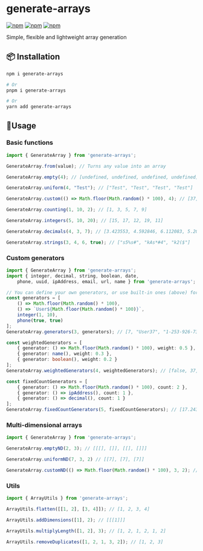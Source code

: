 # generate-arrays

[![npm](https://img.shields.io/npm/v/generate-arrays)](https://www.npmjs.com/package/generate-arrays)
[![npm](https://img.shields.io/npm/dt/generate-arrays)](https://www.npmjs.com/package/generate-arrays)
[![npm](https://img.shields.io/npm/l/generate-arrays)](https://www.npmjs.com/package/generate-arrays)

Simple, flexible and lightweight array generation

## 📦 Installation

```bash
npm i generate-arrays

# Or
pnpm i generate-arrays

# Or
yarn add generate-arrays
```

## 📘Usage

### Basic functions

```ts
import { GenerateArray } from 'generate-arrays';

GenerateArray.from(value); // Turns any value into an array

GenerateArray.empty(4); // [undefined, undefined, undefined, undefined]

GenerateArray.uniform(4, "Test"); // ["Test", "Test", "Test", "Test"]

GenerateArray.custom(() => Math.floor(Math.random() * 100), 4); // [37, 1, 93, 56]

GenerateArray.counting(1, 10, 2); // [1, 3, 5, 7, 9]

GenerateArray.integers(5, 10, 20); // [15, 17, 12, 19, 11]

GenerateArray.decimals(4, 3, 7); // [3.423553, 4.592846, 6.112083, 5.201873]

GenerateArray.strings(3, 4, 6, true); // ["s5%s#", "kAs*#4", "k2($"]
```

### Custom generators

```ts
import { GenerateArray } from 'generate-arrays';
import { integer, decimal, string, boolean, date,
    phone, uuid, ipAddress, email, url, name } from 'generate-arrays';

// You can define your own generators, or use built-in ones (above) for simplicity
const generators = [
    () => Math.floor(Math.random() * 100),
    () => `User${Math.floor(Math.random() * 100)}`,
    integer(1, 10),
    phone(true, true)
];
GenerateArray.generators(3, generators); // [7, "User37", "1-253-926-7302"]

const weightedGenerators = [
    { generator: () => Math.floor(Math.random() * 100), weight: 0.5 },
    { generator: name(), weight: 0.3 },
    { generator: boolean(), weight: 0.2 }
];
GenerateArray.weightedGenerators(4, weightedGenerators); // [false, 37, "John Smith" 75]

const fixedCountGenerators = [
    { generator: () => Math.floor(Math.random() * 100), count: 2 },
    { generator: () => ipAddress(), count: 1 },
    { generator: () => decimal(), count: 1 }
];
GenerateArray.fixedCountGenerators(5, fixedCountGenerators); // [17.24326, "192.158.1.38", 92, 28]
```

### Multi-dimensional arrays

```ts
import { GenerateArray } from 'generate-arrays';

GenerateArray.emptyND(2, 3); // [[[], []], [[], []]]

GenerateArray.uniformND(7, 3, 2) // [[7], [7], [7]]

GenerateArray.customND(() => Math.floor(Math.random() * 100), 3, 2); // [[37], [93], [12]]
```

### Utils

```ts
import { ArrayUtils } from 'generate-arrays';

ArrayUtils.flatten([[1, 2], [3, 4]]); // [1, 2, 3, 4]

ArrayUtils.addDimensions([1], 2); // [[[1]]]

ArrayUtils.multiplyLength([1, 2], 3); // [1, 2, 1, 2, 1, 2]

ArrayUtils.removeDuplicates([1, 2, 1, 3, 2]); // [1, 2, 3]
```
